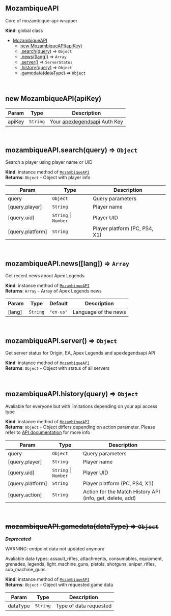 ﻿<a name="MozambiqueAPI"></a>

## MozambiqueAPI
Core of mozambique-api-wrapper

**Kind**: global class  

* [MozambiqueAPI](#MozambiqueAPI)
    * [new MozambiqueAPI(apiKey)](#new_MozambiqueAPI_new)
    * [.search(query)](#MozambiqueAPI+search) => <code>Object</code>
    * [.news([lang])](#MozambiqueAPI+news) => <code>Array</code>
    * [.server()](#MozambiqueAPI+server) => <code>ServerStatus</code>
    * [.history(query)](#MozambiqueAPI+history) => <code>Object</code>
    * ~~[.gamedata(dataType)](#MozambiqueAPI+gamedata) => <code>Object</code>~~

<a name="new_MozambiqueAPI_new"></a>

<br>

## new MozambiqueAPI(apiKey)

| Param | Type | Description |
| --- | --- | --- |
| apiKey | <code>String</code> | Your [apexlegendsapi](https://apexlegendsapi.com) Auth Key |

<a name="MozambiqueAPI+search"></a>

<br>

## mozambiqueAPI.search(query) => <code>Object</code>
Search a player using player name or UID

**Kind**: instance method of [<code>MozambiqueAPI</code>](#MozambiqueAPI)  
**Returns**: <code>Object</code> - Object with player info  

| Param | Type | Description |
| --- | --- | --- |
| query | <code>Object</code> | Query parameters |
| [query.player] | <code>String</code> | Player name |
| [query.uid] | <code>String</code> \| <code>Number</code> | Player UID |
| [query.platform] | <code>String</code> | Player platform (PC, PS4, X1) |

<a name="MozambiqueAPI+news"></a>

<br>

## mozambiqueAPI.news([lang]) => <code>Array</code>
Get recent news about Apex Legends

**Kind**: instance method of [<code>MozambiqueAPI</code>](#MozambiqueAPI)  
**Returns**: <code>Array</code> - Array of Apex Legends news  

| Param | Type | Default | Description |
| --- | --- | --- | --- |
| [lang] | <code>String</code> | <code>&quot;en-us&quot;</code> | Language of the news |

<a name="MozambiqueAPI+server"></a>

<br>

## mozambiqueAPI.server() => <code>Object</code>
Get server status for Origin, EA, Apex Legends and apexlegendsapi API

**Kind**: instance method of [<code>MozambiqueAPI</code>](#MozambiqueAPI)  
**Returns**: <code>Object</code> - Object with status of all servers  
<a name="MozambiqueAPI+history"></a>

<br>

## mozambiqueAPI.history(query) => <code>Object</code>
Avaliable for everyone but with limitations depending on your api access type

**Kind**: instance method of [<code>MozambiqueAPI</code>](#MozambiqueAPI)  
**Returns**: <code>Object</code> - Object differs depending on action parameter. Please refer to [API documentation](https://apexlegendsapi.com) for more info  

| Param | Type | Description |
| --- | --- | --- |
| query | <code>Object</code> | Query parameters |
| [query.player] | <code>String</code> | Player name |
| [query.uid] | <code>String</code> \| <code>Number</code> | Player UID |
| [query.platform] | <code>String</code> | Player platform (PC, PS4, X1) |
| [query.action] | <code>String</code> | Action for the Match History API (info, get, delete, add) |

<a name="MozambiqueAPI+gamedata"></a>

<br>

## ~~mozambiqueAPI.gamedata(dataType) => <code>Object</code>~~
***Deprecated***

WARNING: endpoint data not updated anymore

Avaliable data types:
assault_rifles, attachments, consumables, equipment, grenades, legends, light_machine_guns, pistols, shotguns, sniper_rifles, sub_machine_guns

**Kind**: instance method of [<code>MozambiqueAPI</code>](#MozambiqueAPI)  
**Returns**: <code>Object</code> - Object with requested game data  

| Param | Type | Description |
| --- | --- | --- |
| dataType | <code>String</code> | Type of data requested |


